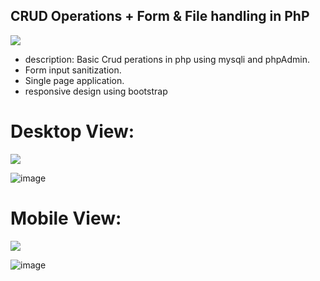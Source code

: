 ## CRUD Operations + Form & File handling in PhP
<img src="https://user-images.githubusercontent.com/73097560/115834477-dbab4500-a447-11eb-908a-139a6edaec5c.gif">


- description: Basic Crud perations in php using mysqli and phpAdmin.
- Form input sanitization.
- Single page application.
- responsive design using bootstrap

# Desktop View:
<img src="https://user-images.githubusercontent.com/73097560/115834477-dbab4500-a447-11eb-908a-139a6edaec5c.gif">

![image](https://github.com/SyedAbdulrab/php_prep/assets/99114574/bf0f7a56-0911-48c4-8a85-bda7c9346f0b)

# Mobile View:
<img src="https://user-images.githubusercontent.com/73097560/115834477-dbab4500-a447-11eb-908a-139a6edaec5c.gif">

![image](https://github.com/SyedAbdulrab/php_prep/assets/99114574/d572bf53-cd95-42c8-a271-1341f8ff9960)

